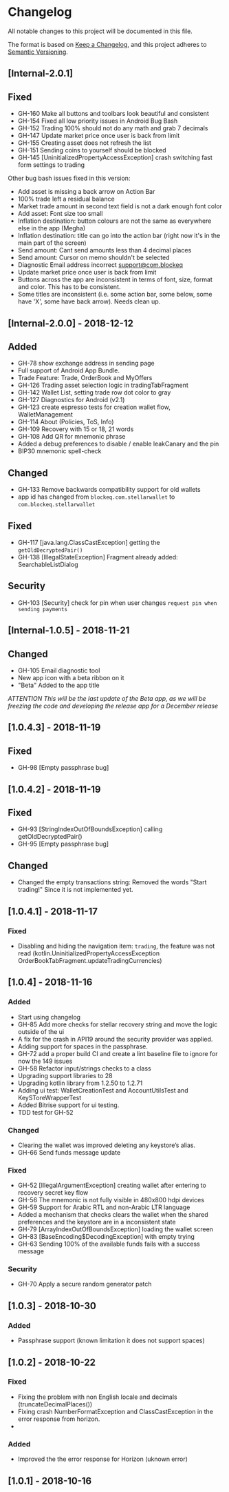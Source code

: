 # Changelog
All notable changes to this project will be documented in this file.

The format is based on [Keep a Changelog](https://keepachangelog.com/en/1.0.0/),
and this project adheres to [Semantic Versioning](https://semver.org/spec/v2.0.0.html).

## [Internal-2.0.1]
## Fixed
- GH-160 Make all buttons and toolbars look beautiful and consistent
- GH-154 Fixed all low priority issues in Android Bug Bash
- GH-152 Trading 100% should not do any math and grab 7 decimals
- GH-147 Update market price once user is back from limit
- GH-155 Creating asset does not refresh the list
- GH-151 Sending coins to yourself should be blocked
- GH-145 [UninitializedPropertyAccessException] crash switching fast form settings to trading

Other bug bash issues fixed in this version:
- Add asset is missing a back arrow on Action Bar
- 100% trade left a residual balance
- Market trade amount in second text field is not a dark enough font color
- Add asset: Font size too small
- Inflation destination: button colours are not the same as everywhere else in the app (Megha)
- Inflation destination: title can go into the action bar (right now it's in the main part of the screen)
- Send amount: Cant send amounts less than 4 decimal places
- Send amount: Cursor on memo shouldn't be selected
- Diagnostic Email address incorrect support@com.blockeq
- Update market price once user is back from limit
- Buttons across the app are inconsistent in terms of font, size, format and color. This has to be consistent.
- Some titles are inconsistent (i.e. some action bar, some below, some have 'X', some have back arrow). Needs clean up.

## [Internal-2.0.0] - 2018-12-12
## Added
- GH-78 show exchange address in sending page
- Full support of Android App Bundle.
- Trade Feature: Trade, OrderBook and MyOffers
- GH-126 Trading asset selection logic in tradingTabFragment
- GH-142 Wallet List, setting trade row dot color to gray
- GH-127 Diagnostics for Android (v2.1)
- GH-123 create espresso tests for creation wallet flow, WalletManagement
- GH-114 About (Policies, ToS, Info)
- GH-109 Recovery with 15 or 18, 21 words
- GH-108 Add QR for mnemonic phrase
- Added a debug preferences to disable / enable leakCanary and the pin
- BIP30 mnemonic spell-check

## Changed
- GH-133 Remove backwards compatibility support for old wallets
- app id has changed from `blockeq.com.stellarwallet` to `com.blockeq.stellarwallet`
## Fixed
- GH-117 [java.lang.ClassCastException] getting the `getOldDecryptedPair()`
- GH-138 [IllegalStateException] Fragment already added: SearchableListDialog

## Security
- GH-103 [Security] check for pin when user changes `request pin when sending payments`

## [Internal-1.0.5] - 2018-11-21
## Changed
- GH-105 Email diagnostic tool
- New app icon with a beta ribbon on it
- "Beta" Added to the app title

*ATTENTION This will be the last update of the Beta app, as we will be freezing the code and developing the release app for a December release*

## [1.0.4.3] - 2018-11-19
## Fixed
- GH-98 [Empty passphrase bug]

## [1.0.4.2] - 2018-11-19
## Fixed
- GH-93 [StringIndexOutOfBoundsException] calling getOldDecryptedPair()
- GH-95 [Empty passphrase bug]

## Changed
- Changed the empty transactions string: Removed the words "Start trading!" Since it is not implemented yet.

## [1.0.4.1] - 2018-11-17
### Fixed
- Disabling and hiding the navigation item: `trading`, the feature was not read
(kotlin.UninitializedPropertyAccessException OrderBookTabFragment.updateTradingCurrencies)

## [1.0.4] - 2018-11-16
### Added
- Start using changelog
- GH-85 Add more checks for stellar recovery string and move the logic outside of the ui
- A fix for the crash in API19 around the security provider was applied.
- Adding support for spaces in the passphrase.
- GH-72 add a proper build CI and create a lint baseline file to ignore for now the 149 issues
- GH-58 Refactor input/strings checks to a class 
- Upgrading support libraries to 28
- Upgrading kotlin library from 1.2.50 to 1.2.71
- Adding ui test: WalletCreationTest and AccountUtilsTest and KeySToreWrapperTest
- Added Bitrise support for ui testing.
- TDD test for GH-52

### Changed
- Clearing the wallet was improved deleting any keystore’s alias.
- GH-66 Send funds message update

### Fixed
- GH-52 [IllegalArgumentException] creating wallet after entering to recovery secret key flow
- GH-56 The mnemonic is not fully visible in 480x800 hdpi devices
- GH-59 Support for Arabic RTL and non-Arabic LTR language
- Added a mechanism that checks clears the wallet when the shared preferences and the keystore are in a inconsistent state
- GH-79 [ArrayIndexOutOfBoundsException] loading the wallet screen
- GH-83 [BaseEncoding$DecodingException] with empty trying
- GH-63 Sending 100% of the available funds fails with a success message

### Security
- GH-70 Apply a secure random generator patch


## [1.0.3] - 2018-10-30
### Added
- Passphrase support (known limitation it does not support spaces)


## [1.0.2] - 2018-10-22
### Fixed
- Fixing the problem with non English locale and decimals (truncateDecimalPlaces())
- Fixing crash NumberFormatException and ClassCastException in the error response from horizon.
- 
### Added
- Improved the the error response for Horizon (uknown error)

## [1.0.1] - 2018-10-16
